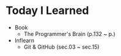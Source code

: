# Today I Learned

- Book
  - The Programmer's Brain (p.132 ~ p.)
- Inflearn
  - Git & GitHub (sec.03 ~ sec.15)
